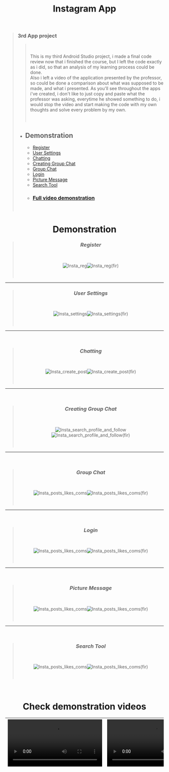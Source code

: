 # <div align="center"> Instagram App </div>
<br />
  
> ### 3rd App project
> 
>> <br />
>> 
>> This is my third Android Studio project, i made a final code review now that i finished the course, but I left the code exactly as i did, so that an analysis of my learning process could be done. <br> Also i left a video of the application presented by the professor, so could be done a comparison about what was supposed to be made, and what i presented. As you'll see throughout the apps i've created, i don't like to just copy and paste what the professor was asking, everytime he showed something to do, i would stop the video and start making the code with my own thoughts and solve every problem by my own. 
>> 
>> <br />
> 
> - ## Demonstration 
>   - [Register](https://github.com/shanxg/Clone_WhatsApp#-register-)
>   - [User Settings](https://github.com/shanxg/Clone_WhatsApp#-user-settings-)
>   - [Chatting](https://github.com/shanxg/Clone_WhatsApp#-chatting-)
>   - [Creating Group Chat](https://github.com/shanxg/Clone_WhatsApp#-creating-group-chat-)
>   - [Group Chat](https://github.com/shanxg/Clone_WhatsApp#-group-chat-)
>   - [Login](https://github.com/shanxg/Clone_WhatsApp#-login-)
>   - [Picture Message](https://github.com/shanxg/Clone_WhatsApp#-picture-message-)
>   - [Search Tool](https://github.com/shanxg/Clone_WhatsApp#-search-tool-)
>   - ### [Full video demonstration](https://github.com/shanxg/Clone_WhatsApp#check-demonstration-videos)
>   
>   <br>

 <div align="center"> 
  
  # Demonstration
  > ### <div align="center"> *Register* </div> 
  > <br> 
  >
  > ![Insta_reg](https://user-images.githubusercontent.com/63316622/136059324-8071c6c7-da22-4adf-ba6d-f34b965cdef2.gif)![Insta_reg(fir)](https://user-images.githubusercontent.com/63316622/136059331-956a870e-eb90-4006-9168-5899f181c57b.gif)
  >
  > <br>
  
  ----------------------------------
  
  
  > ### <div align="center"> *User Settings* </div> 
  > <br> 
  >
  > ![Insta_settings](https://user-images.githubusercontent.com/63316622/136059412-d5054871-f4b7-481a-b902-078e5d09e297.gif)![Insta_settings(fir)](https://user-images.githubusercontent.com/63316622/136059430-e2a4ba9c-0573-431b-a437-263e3b738fd0.gif)
  >
  > <br>
  
  --------------------------------
  
  <br />
  
  > ### <div align="center"> *Chatting* </div> 
  > <br> 
  >
  > ![Insta_create_post](https://user-images.githubusercontent.com/63316622/136059508-985bd2cd-448a-4007-836c-75eaf5068aff.gif)![Insta_create_post(fir)](https://user-images.githubusercontent.com/63316622/136059521-215f1fef-957f-4ff6-8093-82408826b3cc.gif)
  >
  > <br>
  ---------------------------------
  <br />
  
  > ### <div align="center"> *Creating Group Chat* </div> 
  > <br> 
  >
  > ![Insta_search_profile_and_follow](https://user-images.githubusercontent.com/63316622/136059582-265ee2cb-4a28-4f8f-b357-43fd635d3f06.gif)![Insta_search_profile_and_follow(fir)](https://user-images.githubusercontent.com/63316622/136059588-f4e5329e-00ea-4da0-92e7-c07f8917e56b.gif)
  >
  > <br>
  ---------------------------------
  <br />

  > ### <div align="center"> *Group Chat* </div> 
  > <br> 
  >
  > ![Insta_posts_likes_coms](https://user-images.githubusercontent.com/63316622/136059667-ca65bb0c-094e-487c-84ea-208c1f91ff23.gif)![Insta_posts_likes_coms(fir)](https://user-images.githubusercontent.com/63316622/136059718-0b1406ef-720d-47a2-a29b-d21a6eaf6170.gif)
  >
  > <br>
  ---------------------------------
  <br />

  > ### <div align="center"> *Login* </div> 
  > <br> 
  >
  > ![Insta_posts_likes_coms](https://user-images.githubusercontent.com/63316622/136059667-ca65bb0c-094e-487c-84ea-208c1f91ff23.gif)![Insta_posts_likes_coms(fir)](https://user-images.githubusercontent.com/63316622/136059718-0b1406ef-720d-47a2-a29b-d21a6eaf6170.gif)
  >
  >  <br>
  ---------------------------------
  <br />

  > ### <div align="center"> *Picture Message* </div> 
  > <br> 
  >
  > ![Insta_posts_likes_coms](https://user-images.githubusercontent.com/63316622/136059667-ca65bb0c-094e-487c-84ea-208c1f91ff23.gif)![Insta_posts_likes_coms(fir)](https://user-images.githubusercontent.com/63316622/136059718-0b1406ef-720d-47a2-a29b-d21a6eaf6170.gif)
  >
  >  <br>
  ---------------------------------
  <br />

  > ### <div align="center"> *Search Tool* </div> 
  > <br> 
  >
  > ![Insta_posts_likes_coms](https://user-images.githubusercontent.com/63316622/136059667-ca65bb0c-094e-487c-84ea-208c1f91ff23.gif)![Insta_posts_likes_coms(fir)](https://user-images.githubusercontent.com/63316622/136059718-0b1406ef-720d-47a2-a29b-d21a6eaf6170.gif)
  >
  >  <br>

</div>

<br />

<div  align="center">
  
# Check demonstration videos

<video src="https://user-images.githubusercontent.com/63316622/136060575-bf341af6-19af-48a8-a7d8-a65e727db057.mp4"> </p> | <video src="">
:------: | :------:

</div>